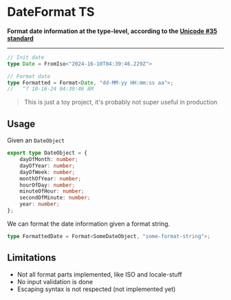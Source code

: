 # DateFormat TS 

**Format date information at the type-level, according to the [Unicode #35 standard](https://www.unicode.org/reports/tr35/tr35-dates.html#Date_Field_Symbol_Table)**

---

```ts
// Init date
type Date = FromIso<"2024-16-10T04:39:46.229Z">

// Format date
type Formatted = Format<Date, "dd-MM-yy HH:mm:ss aa">;
//   ^? 10-16-24 04:39:46 AM
```

> This is just a toy project, it's probably not super useful in production

## Usage

Given an `DateObject`

```ts
export type DateObject = {
    dayOfMonth: number;
    dayOfYear: number;
    dayOfWeek: number;
    monthOfYear: number;
    hourOfDay: number;
    minuteOfHour: number;
    secondOfMinute: number;
    year: number;
};
```

We can format the date information given a format string.

```ts
type FormattedDate = Format<SomeDateObject, "some-format-string">;
```

## Limitations

-   Not all format parts implemented, like ISO and locale-stuff
-   No input validation is done
-   Escaping syntax is not respected (not implemented yet)
